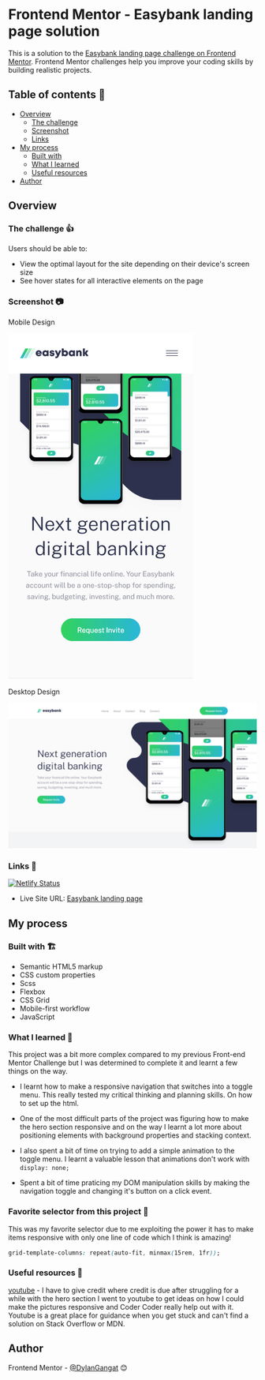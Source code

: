 # Frontend Mentor - Easybank landing page solution

This is a solution to the [Easybank landing page challenge on Frontend Mentor](https://www.frontendmentor.io/challenges/easybank-landing-page-WaUhkoDN). Frontend Mentor challenges help you improve your coding skills by building realistic projects.

## Table of contents 📑

- [Overview](#overview)
  - [The challenge](#the-challenge)
  - [Screenshot](#screenshot)
  - [Links](#links)
- [My process](#my-process)
  - [Built with](#built-with)
  - [What I learned](#what-i-learned)
  - [Useful resources](#useful-resources)
- [Author](#author)

## Overview

### The challenge 👍

Users should be able to:

- View the optimal layout for the site depending on their device's screen size
- See hover states for all interactive elements on the page

### Screenshot 📷

Mobile Design

![Mobile Design](./images/easybank-mobile.png)

Desktop Design

![Desktop Design](./images/easybank-desktop.png)

### Links 🔗

[![Netlify Status](https://api.netlify.com/api/v1/badges/054c2c7f-b8c3-4f01-89a5-f32e7e46bc5a/deploy-status)](https://app.netlify.com/sites/dylangangat-easybank-webisite/deploys)

- Live Site URL: [Easybank landing page](https://dylangangat-easybank-landing-page.netlify.app/)

## My process

### Built with 🏗️

- Semantic HTML5 markup
- CSS custom properties
- Scss
- Flexbox
- CSS Grid
- Mobile-first workflow
- JavaScript

### What I learned 🧠

This project was a bit more complex compared to my previous Front-end Mentor Challenge but I was determined to complete it and learnt a few things on the way.

- I learnt how to make a responsive navigation that switches into a toggle menu. This really tested my critical thinking and planning skills. On how to set up the html.

- One of the most difficult parts of the project was figuring how to make the hero section responsive and on the way I learnt a lot more about positioning elements with background properties and stacking context.

- I also spent a bit of time on trying to add a simple animation to the toggle menu. I learnt a valuable lesson that animations don't work with `display: none;`

- Spent a bit of time praticing my DOM manipulation skills by making the navigation toggle and changing it's button on a click event.

### Favorite selector from this project 🥇

This was my favorite selector due to me exploiting the power it has to make items responsive with only one line of code which I think is amazing!

```css
grid-template-columns: repeat(auto-fit, minmax(15rem, 1fr));
```
### Useful resources 🔖

[youtube](https://www.youtube.com/results?search_query=coder+coder) - I have to give credit where credit is due after struggling for a while with the hero section I went to youtube to get ideas on how I could make the pictures responsive and Coder Coder really help out with it. Youtube is a great place for guidance when you get stuck and can't find a solution on Stack Overflow or MDN.

## Author

Frontend Mentor - [@DylanGangat](https://www.frontendmentor.io/profile/DylanGangat) 😊
